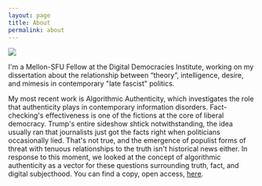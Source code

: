 ```yaml
---
layout: page
title: About
permalink: about
---
```


<img class="mx-auto w-1/2" src="{{site.baseurl}}/assets/img/ams.jpg">

I'm a Mellon-SFU Fellow at the Digital Democracies Institute, working on my dissertation about the relationship between “theory”, intelligence, desire, and mimesis in contemporary "late fascist" politics.

My most recent work is Algorithmic Authenticity, which investigates the role that authenticity plays in contemporary information disorders. Fact-checking's effectiveness is one of the fictions at the core of liberal democracy. Trump's entire sideshow shtick notwithstanding, the idea usually ran that journalists just got the facts right when politicians occasionally lied. That's not true, and the emergence of populist forms of threat with tenuous relationships to the truth isn't historical news either. In response to this moment, we looked at the concept of algorithmic authenticity as a vector for these questions surrounding truth, fact, and digital subjecthood. You can find a copy, open access, [here](https://meson.press/books/algorithmic-authenticity/).
